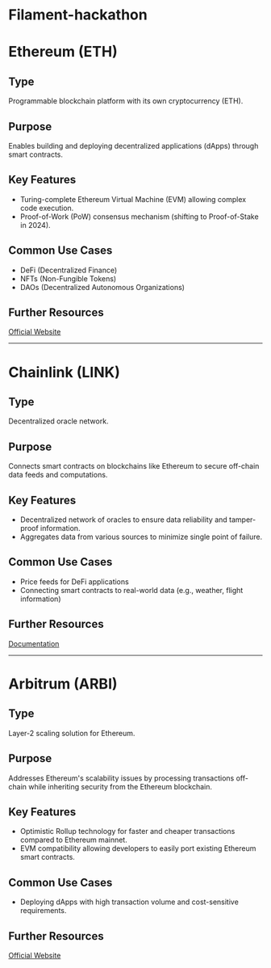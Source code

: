 # Filament-hackathon

# Ethereum (ETH)

## Type
Programmable blockchain platform with its own cryptocurrency (ETH).

## Purpose
Enables building and deploying decentralized applications (dApps) through smart contracts.

## Key Features
- Turing-complete Ethereum Virtual Machine (EVM) allowing complex code execution.
- Proof-of-Work (PoW) consensus mechanism (shifting to Proof-of-Stake in 2024).

## Common Use Cases
- DeFi (Decentralized Finance)
- NFTs (Non-Fungible Tokens)
- DAOs (Decentralized Autonomous Organizations)

## Further Resources
[Official Website](https://ethereum.org/en/)

---

# Chainlink (LINK)

## Type
Decentralized oracle network.

## Purpose
Connects smart contracts on blockchains like Ethereum to secure off-chain data feeds and computations.

## Key Features
- Decentralized network of oracles to ensure data reliability and tamper-proof information.
- Aggregates data from various sources to minimize single point of failure.

## Common Use Cases
- Price feeds for DeFi applications
- Connecting smart contracts to real-world data (e.g., weather, flight information)

## Further Resources
[Documentation](https://docs.chain.link/)

---

# Arbitrum (ARBI)

## Type
Layer-2 scaling solution for Ethereum.

## Purpose
Addresses Ethereum's scalability issues by processing transactions off-chain while inheriting security from the Ethereum blockchain.

## Key Features
- Optimistic Rollup technology for faster and cheaper transactions compared to Ethereum mainnet.
- EVM compatibility allowing developers to easily port existing Ethereum smart contracts.

## Common Use Cases
- Deploying dApps with high transaction volume and cost-sensitive requirements.

## Further Resources
[Official Website](https://arbitrum.io/)

